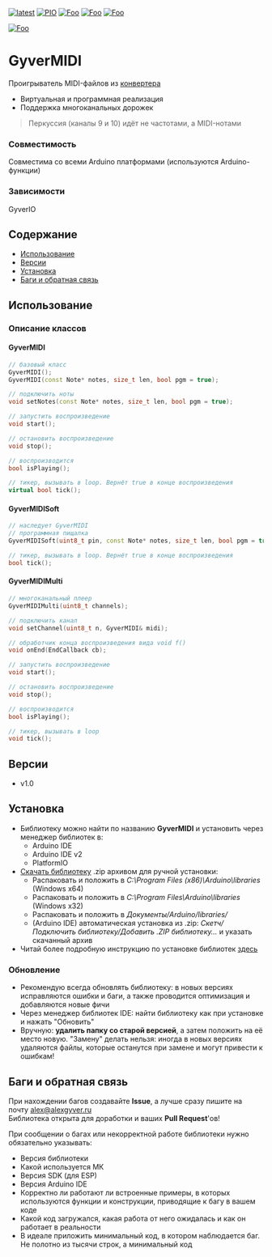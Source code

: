 [![latest](https://img.shields.io/github/v/release/GyverLibs/GyverMIDI.svg?color=brightgreen)](https://github.com/GyverLibs/GyverMIDI/releases/latest/download/GyverMIDI.zip)
[![PIO](https://badges.registry.platformio.org/packages/gyverlibs/library/GyverMIDI.svg)](https://registry.platformio.org/libraries/gyverlibs/GyverMIDI)
[![Foo](https://img.shields.io/badge/Website-AlexGyver.ru-blue.svg?style=flat-square)](https://alexgyver.ru/)
[![Foo](https://img.shields.io/badge/%E2%82%BD%24%E2%82%AC%20%D0%9F%D0%BE%D0%B4%D0%B4%D0%B5%D1%80%D0%B6%D0%B0%D1%82%D1%8C-%D0%B0%D0%B2%D1%82%D0%BE%D1%80%D0%B0-orange.svg?style=flat-square)](https://alexgyver.ru/support_alex/)
[![Foo](https://img.shields.io/badge/README-ENGLISH-blueviolet.svg?style=flat-square)](https://github-com.translate.goog/GyverLibs/GyverMIDI?_x_tr_sl=ru&_x_tr_tl=en)  

[![Foo](https://img.shields.io/badge/ПОДПИСАТЬСЯ-НА%20ОБНОВЛЕНИЯ-brightgreen.svg?style=social&logo=telegram&color=blue)](https://t.me/GyverLibs)

# GyverMIDI
Проигрыватель MIDI-файлов из [конвертера](https://alexgyver.github.io/MIDI)
- Виртуальная и программная реализация
- Поддержка многоканальных дорожек

> Перкуссия (каналы 9 и 10) идёт не частотами, а MIDI-нотами

### Совместимость
Совместима со всеми Arduino платформами (используются Arduino-функции)

### Зависимости
GyverIO

## Содержание
- [Использование](#usage)
- [Версии](#versions)
- [Установка](#install)
- [Баги и обратная связь](#feedback)

<a id="usage"></a>

## Использование
### Описание классов
#### GyverMIDI
```cpp
// базовый класс
GyverMIDI();
GyverMIDI(const Note* notes, size_t len, bool pgm = true);

// подключить ноты
void setNotes(const Note* notes, size_t len, bool pgm = true);

// запустить воспроизведение
void start();

// остановить воспроизведение
void stop();

// воспроизводится
bool isPlaying();

// тикер, вызывать в loop. Вернёт true в конце воспроизведения
virtual bool tick();
```

#### GyverMIDISoft
```cpp
// наследует GyverMIDI
// программная пищалка
GyverMIDISoft(uint8_t pin, const Note* notes, size_t len, bool pgm = true);

// тикер, вызывать в loop. Вернёт true в конце воспроизведения
bool tick();
```

#### GyverMIDIMulti
```cpp
// многоканальный плеер
GyverMIDIMulti(uint8_t channels);

// подключить канал
void setChannel(uint8_t n, GyverMIDI& midi);

// обработчик конца воспроизведения вида void f()
void onEnd(EndCallback cb);

// запустить воспроизведение
void start();

// остановить воспроизведение
void stop();

// воспроизводится
bool isPlaying();

// тикер, вызывать в loop
void tick();
```

<a id="versions"></a>

## Версии
- v1.0

<a id="install"></a>
## Установка
- Библиотеку можно найти по названию **GyverMIDI** и установить через менеджер библиотек в:
    - Arduino IDE
    - Arduino IDE v2
    - PlatformIO
- [Скачать библиотеку](https://github.com/GyverLibs/GyverMIDI/archive/refs/heads/main.zip) .zip архивом для ручной установки:
    - Распаковать и положить в *C:\Program Files (x86)\Arduino\libraries* (Windows x64)
    - Распаковать и положить в *C:\Program Files\Arduino\libraries* (Windows x32)
    - Распаковать и положить в *Документы/Arduino/libraries/*
    - (Arduino IDE) автоматическая установка из .zip: *Скетч/Подключить библиотеку/Добавить .ZIP библиотеку…* и указать скачанный архив
- Читай более подробную инструкцию по установке библиотек [здесь](https://alexgyver.ru/arduino-first/#%D0%A3%D1%81%D1%82%D0%B0%D0%BD%D0%BE%D0%B2%D0%BA%D0%B0_%D0%B1%D0%B8%D0%B1%D0%BB%D0%B8%D0%BE%D1%82%D0%B5%D0%BA)
### Обновление
- Рекомендую всегда обновлять библиотеку: в новых версиях исправляются ошибки и баги, а также проводится оптимизация и добавляются новые фичи
- Через менеджер библиотек IDE: найти библиотеку как при установке и нажать "Обновить"
- Вручную: **удалить папку со старой версией**, а затем положить на её место новую. "Замену" делать нельзя: иногда в новых версиях удаляются файлы, которые останутся при замене и могут привести к ошибкам!

<a id="feedback"></a>

## Баги и обратная связь
При нахождении багов создавайте **Issue**, а лучше сразу пишите на почту [alex@alexgyver.ru](mailto:alex@alexgyver.ru)  
Библиотека открыта для доработки и ваших **Pull Request**'ов!

При сообщении о багах или некорректной работе библиотеки нужно обязательно указывать:
- Версия библиотеки
- Какой используется МК
- Версия SDK (для ESP)
- Версия Arduino IDE
- Корректно ли работают ли встроенные примеры, в которых используются функции и конструкции, приводящие к багу в вашем коде
- Какой код загружался, какая работа от него ожидалась и как он работает в реальности
- В идеале приложить минимальный код, в котором наблюдается баг. Не полотно из тысячи строк, а минимальный код
